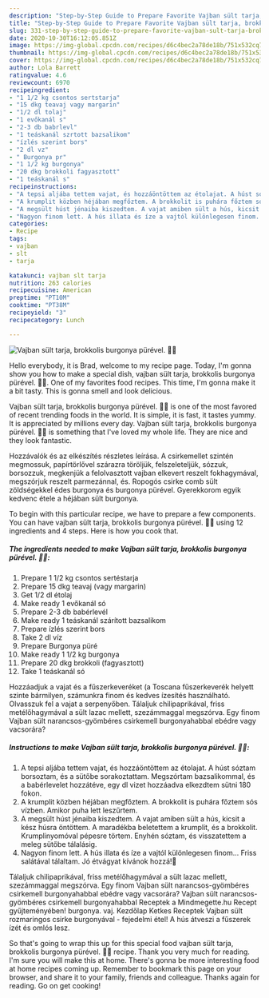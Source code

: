 ```yaml
---
description: "Step-by-Step Guide to Prepare Favorite Vajban sült tarja, brokkolis burgonya pürével. 🥦🥰"
title: "Step-by-Step Guide to Prepare Favorite Vajban sült tarja, brokkolis burgonya pürével. 🥦🥰"
slug: 331-step-by-step-guide-to-prepare-favorite-vajban-sult-tarja-brokkolis-burgonya-purevel
date: 2020-10-30T16:12:05.851Z
image: https://img-global.cpcdn.com/recipes/d6c4bec2a78de18b/751x532cq70/vajban-sult-tarja-brokkolis-burgonya-purevel-🥦🥰-recept-foto.jpg
thumbnail: https://img-global.cpcdn.com/recipes/d6c4bec2a78de18b/751x532cq70/vajban-sult-tarja-brokkolis-burgonya-purevel-🥦🥰-recept-foto.jpg
cover: https://img-global.cpcdn.com/recipes/d6c4bec2a78de18b/751x532cq70/vajban-sult-tarja-brokkolis-burgonya-purevel-🥦🥰-recept-foto.jpg
author: Lola Barrett
ratingvalue: 4.6
reviewcount: 6970
recipeingredient:
- "1 1/2 kg csontos sertstarja"
- "15 dkg teavaj vagy margarin"
- "1/2 dl tolaj"
- "1 evőkanál s"
- "2-3 db babrlevl"
- "1 teáskanál szrtott bazsalikom"
- "ízlés szerint bors"
- "2 dl vz"
- " Burgonya pr"
- "1 1/2 kg burgonya"
- "20 dkg brokkoli fagyasztott"
- "1 teáskanál s"
recipeinstructions:
- "A tepsi aljába tettem vajat, és hozzáöntöttem az étolajat. A húst sóztam borsoztam, és a sütőbe sorakoztattam. Megszórtam bazsalikommal, és a babérlevelet hozzátéve, egy dl vizet hozzáadva elkezdtem sütni 180 fokon."
- "A krumplit közben héjában megfőztem. A brokkolit is puhára főztem sós vízben. Amikor puha lett leszűrtem."
- "A megsült húst jénaiba kiszedtem. A vajat amiben sült a hús, kicsit a kész húsra öntöttem. A maradékba beletettem a krumplit, és a brokkolit. Krumplinyomóval pépesre törtem. Enyhén sóztam, és visszatettem a meleg sütőbe tálalásig."
- "Nagyon finom lett. A hús illata és íze a vajtól különlegesen finom... Friss salátával tálaltam. Jó étvágyat kívánok hozzá!🥰"
categories:
- Recipe
tags:
- vajban
- slt
- tarja

katakunci: vajban slt tarja 
nutrition: 263 calories
recipecuisine: American
preptime: "PT10M"
cooktime: "PT38M"
recipeyield: "3"
recipecategory: Lunch

---
```



![Vajban sült tarja, brokkolis burgonya pürével. 🥦🥰](https://img-global.cpcdn.com/recipes/d6c4bec2a78de18b/751x532cq70/vajban-sult-tarja-brokkolis-burgonya-purevel-🥦🥰-recept-foto.jpg)

Hello everybody, it is Brad, welcome to my recipe page. Today, I'm gonna show you how to make a special dish, vajban sült tarja, brokkolis burgonya pürével. 🥦🥰. One of my favorites food recipes. This time, I'm gonna make it a bit tasty. This is gonna smell and look delicious.

Vajban sült tarja, brokkolis burgonya pürével. 🥦🥰 is one of the most favored of recent trending foods in the world. It is simple, it is fast, it tastes yummy. It is appreciated by millions every day. Vajban sült tarja, brokkolis burgonya pürével. 🥦🥰 is something that I've loved my whole life. They are nice and they look fantastic.

Hozzávalók és az elkészítés részletes leírása. A csirkemellet szintén megmossuk, papírtörlővel szárazra töröljük, felszeleteljük, sózzuk, borsozzuk, megkenjük a felolvasztott vajban elkevert reszelt fokhagymával, megszórjuk reszelt parmezánnal, és. Ropogós csirke comb sült zöldségekkel édes burgonya és burgonya pürével. Gyerekkorom egyik kedvenc étele a héjában sült burgonya.


To begin with this particular recipe, we have to prepare a few components. You can have vajban sült tarja, brokkolis burgonya pürével. 🥦🥰 using 12 ingredients and 4 steps. Here is how you cook that.

<!--inarticleads1-->

##### The ingredients needed to make Vajban sült tarja, brokkolis burgonya pürével. 🥦🥰:

1. Prepare 1 1/2 kg csontos sertéstarja
1. Prepare 15 dkg teavaj (vagy margarin)
1. Get 1/2 dl étolaj
1. Make ready 1 evőkanál só
1. Prepare 2-3 db babérlevél
1. Make ready 1 teáskanál szárított bazsalikom
1. Prepare ízlés szerint bors
1. Take 2 dl víz
1. Prepare  Burgonya püré
1. Make ready 1 1/2 kg burgonya
1. Prepare 20 dkg brokkoli (fagyasztott)
1. Take 1 teáskanál só


Hozzáadjuk a vajat és a fűszerkeveréket (a Toscana fűszerkeverék helyett szinte bármilyen, számunkra finom és kedves ízesítés használható. Olvasszuk fel a vajat a serpenyőben. Tálaljuk chilipaprikával, friss metélőhagymával a sült lazac mellett, szezámmaggal megszórva. Egy finom Vajban sült narancsos-gyömbéres csirkemell burgonyahabbal ebédre vagy vacsorára? 

<!--inarticleads2-->

##### Instructions to make Vajban sült tarja, brokkolis burgonya pürével. 🥦🥰:

1. A tepsi aljába tettem vajat, és hozzáöntöttem az étolajat. A húst sóztam borsoztam, és a sütőbe sorakoztattam. Megszórtam bazsalikommal, és a babérlevelet hozzátéve, egy dl vizet hozzáadva elkezdtem sütni 180 fokon.
1. A krumplit közben héjában megfőztem. A brokkolit is puhára főztem sós vízben. Amikor puha lett leszűrtem.
1. A megsült húst jénaiba kiszedtem. A vajat amiben sült a hús, kicsit a kész húsra öntöttem. A maradékba beletettem a krumplit, és a brokkolit. Krumplinyomóval pépesre törtem. Enyhén sóztam, és visszatettem a meleg sütőbe tálalásig.
1. Nagyon finom lett. A hús illata és íze a vajtól különlegesen finom... Friss salátával tálaltam. Jó étvágyat kívánok hozzá!🥰


Tálaljuk chilipaprikával, friss metélőhagymával a sült lazac mellett, szezámmaggal megszórva. Egy finom Vajban sült narancsos-gyömbéres csirkemell burgonyahabbal ebédre vagy vacsorára? Vajban sült narancsos-gyömbéres csirkemell burgonyahabbal Receptek a Mindmegette.hu Recept gyűjteményében! burgonya. vaj. Kezdőlap Ketkes Receptek Vajban sült rozmaringos csirke burgonyával - fejedelmi étel! A hús átveszi a fűszerek ízét és omlós lesz. 

So that's going to wrap this up for this special food vajban sült tarja, brokkolis burgonya pürével. 🥦🥰 recipe. Thank you very much for reading. I'm sure you will make this at home. There's gonna be more interesting food at home recipes coming up. Remember to bookmark this page on your browser, and share it to your family, friends and colleague. Thanks again for reading. Go on get cooking!
